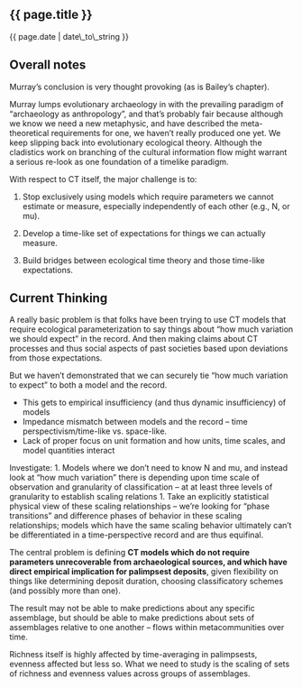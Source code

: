 {{ page.title }}
----------------

<div class="publish_date">
{{ page.date | date\_to\_string }}
</div>


Overall notes
-------------

Murray’s conclusion is very thought provoking (as is Bailey’s chapter).

Murray lumps evolutionary archaeology in with the prevailing paradigm of
“archaeology as anthropology”, and that’s probably fair because although
we know we need a new metaphysic, and have described the
meta-theoretical requirements for one, we haven’t really produced one
yet. We keep slipping back into evolutionary ecological theory. Although
the cladistics work on branching of the cultural information flow might
warrant a serious re-look as one foundation of a timelike paradigm.

With respect to CT itself, the major challenge is to:

1.  Stop exclusively using models which require parameters we cannot
    estimate or measure, especially independently of each other (e.g.,
    N, or mu).

2.  Develop a time-like set of expectations for things we can actually
    measure.

3.  Build bridges between ecological time theory and those time-like
    expectations.

Current Thinking
----------------

A really basic problem is that folks have been trying to use CT models
that require ecological parameterization to say things about “how much
variation we should expect” in the record. And then making claims about
CT processes and thus social aspects of past societies based upon
deviations from those expectations.

But we haven’t demonstrated that we can securely tie “how much variation
to expect” to both a model and the record.

-   This gets to empirical insufficiency (and thus dynamic
    insufficiency) of models
-   Impedance mismatch between models and the record – time
    perspectivism/time-like vs. space-like.
-   Lack of proper focus on unit formation and how units, time scales,
    and model quantities interact

Investigate: 1. Models where we don’t need to know N and mu, and instead
look at “how much variation” there is depending upon time scale of
observation and granularity of classification – at at least three levels
of granularity to establish scaling relations 1. Take an explicitly
statistical physical view of these scaling relationships – we’re looking
for “phase transitions” and difference phases of behavior in these
scaling relationships; models which have the same scaling behavior
ultimately can’t be differentiated in a time-perspective record and are
thus equifinal.

The central problem is defining **CT models which do not require
parameters unrecoverable from archaeological sources, and which have
direct empirical implication for palimpsest deposits**, given
flexibility on things like determining deposit duration, choosing
classificatory schemes (and possibly more than one).

The result may not be able to make predictions about any specific
assemblage, but should be able to make predictions about sets of
assemblages relative to one another – flows within metacommunities over
time.

Richness itself is highly affected by time-averaging in palimpsests,
evenness affected but less so. What we need to study is the scaling of
sets of richness and evenness values across groups of assemblages.
